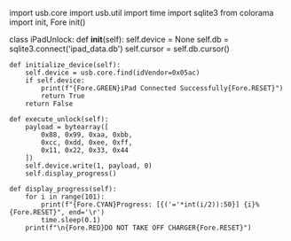 import usb.core
import usb.util
import time
import sqlite3
from colorama import init, Fore
init()

class iPadUnlock:
    def __init__(self):
        self.device = None
        self.db = sqlite3.connect('ipad_data.db')
        self.cursor = self.db.cursor()
        
    def initialize_device(self):
        self.device = usb.core.find(idVendor=0x05ac)
        if self.device:
            print(f"{Fore.GREEN}iPad Connected Successfully{Fore.RESET}")
            return True
        return False

    def execute_unlock(self):
        payload = bytearray([
            0x88, 0x99, 0xaa, 0xbb,
            0xcc, 0xdd, 0xee, 0xff,
            0x11, 0x22, 0x33, 0x44
        ])
        self.device.write(1, payload, 0)
        self.display_progress()

    def display_progress(self):
        for i in range(101):
            print(f"{Fore.CYAN}Progress: [{('='*int(i/2)):50}] {i}%{Fore.RESET}", end='\r')
            time.sleep(0.1)
        print(f"\n{Fore.RED}DO NOT TAKE OFF CHARGER{Fore.RESET}")
